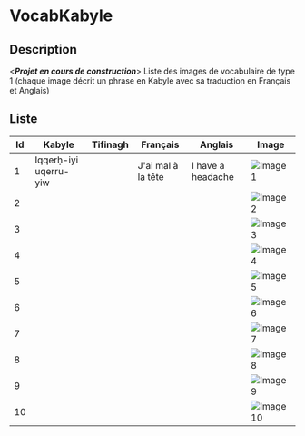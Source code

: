 # VocabKabyle
## Description

<*__Projet en cours de construction__*>
Liste des images de vocabulaire de type 1 (chaque image décrit un phrase en Kabyle avec sa traduction en Français et Anglais)

## Liste

| Id | Kabyle                | Tifinagh | Français           | Anglais           | Image             |
|----|-----------------------|----------|--------------------|-------------------|-------------------|
| 1  | Iqqerḥ-iyi uqerru-yiw |          | J'ai mal à la tête | I have a headache | ![Image1][Img1]   |
| 2  |                       |          |                    |                   | ![Image2][Img2]   |
| 3  |                       |          |                    |                   | ![Image3][Img3]   |
| 4  |                       |          |                    |                   | ![Image4][Img4]   |
| 5  |                       |          |                    |                   | ![Image5][Img5]   |
| 6  |                       |          |                    |                   | ![Image6][Img6]   |
| 7  |                       |          |                    |                   | ![Image7][Img7]   |
| 8  |                       |          |                    |                   | ![Image8][Img8]   |
| 9  |                       |          |                    |                   | ![Image9][Img9]   |
| 10 |                       |          |                    |                   | ![Image10][Img10] |














[Img1]:https://raw.githubusercontent.com/VocabKabyle/VocabKabyle/master/Type_2/images/1.png
[Img2]:https://raw.githubusercontent.com/VocabKabyle/VocabKabyle/master/Type_2/images/2.png
[Img3]:https://raw.githubusercontent.com/VocabKabyle/VocabKabyle/master/Type_2/images/3.png
[Img4]:https://raw.githubusercontent.com/VocabKabyle/VocabKabyle/master/Type_2/images/4.png
[Img5]:https://raw.githubusercontent.com/VocabKabyle/VocabKabyle/master/Type_2/images/5.png
[Img6]:https://raw.githubusercontent.com/VocabKabyle/VocabKabyle/master/Type_2/images/6.png
[Img7]:https://raw.githubusercontent.com/VocabKabyle/VocabKabyle/master/Type_2/images/7.png
[Img8]:https://raw.githubusercontent.com/VocabKabyle/VocabKabyle/master/Type_2/images/8.png
[Img9]:https://raw.githubusercontent.com/VocabKabyle/VocabKabyle/master/Type_2/images/9.png
[Img10]:https://raw.githubusercontent.com/VocabKabyle/VocabKabyle/master/Type_2/images/10.png
